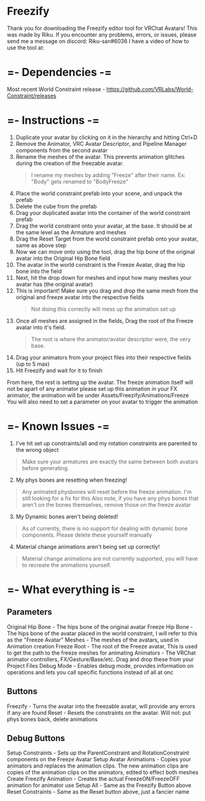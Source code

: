 # Freezify
Thank you for downloading the Freezify editor tool for VRChat Avatars! This was made by Riku.
If you encounter any problems, errors, or issues, please send me a message on discord: Riku-san#6036
I have a video of how to use the tool at: 

# =- Dependencies -=
Most recent World Constraint release - https://github.com/VRLabs/World-Constraint/releases


# =- Instructions -=
1. Duplicate your avatar by clicking on it in the hierarchy and hitting Ctrl+D
2. Remove the Animator, VRC Avatar Descriptor, and Pipeline Manager components from the second avatar
3. Rename the meshes of the avatar. This prevents animation glitches during the creation of the freezable avatar.
	> I rename my meshes by adding "Freeze" after their name. Ex: "Body" gets renamed to "BodyFreeze"
4. Place the world constraint prefab into your scene, and unpack the prefab
5. Delete the cube from the prefab
6. Drag your duplicated avatar into the container of the world constraint prefab
7. Drag the world constraint onto your avatar, at the base. It should be at the same level as the Armature and meshes
8. Drag the Reset Target from the world constraint prefab onto your avatar, same as above step
9. Now we can move onto using the tool, drag the hip bone of the original avatar into the Original Hip Bone field
10. The avatar in the world constraint is the Freeze Avatar, drag the hip bone into the field
11. Next, hit the drop down for meshes and input how many meshes your avatar has (the original avatar)
12. This is important! Make sure you drag and drop the same mesh from the original and freeze avatar into the respective fields
	> Not doing this correctly will mess up the animation set up
13. Once all meshes are assigned in the fields, Drag the root of the Freeze avatar into it's field.
	> The root is where the animator/avatar descriptor were, the very base.
14. Drag your animators from your project files into their respective fields (up to 5 max)
15. Hit Freezify and wait for it to finish

From here, the rest is setting up the avatar. The freeze animation itself will not be apart of any animator
please set up this animation in your FX animator, the animation will be under Assets/Freezify/Animations/Freeze
You will also need to set a parameter on your avatar to trigger the animation


# =- Known Issues -=
1. I've hit set up constraints/all and my rotation constraints are parented to the wrong object
  > Make sure your armatures are exactly the same between both avatars before generating.
2. My phys bones are resetting when freezing!
  > Any animated physbones will reset before the freeze animation. I'm still looking for a fix for this
  > Also note, if you have any phys bones that aren't on the bones themselves, remove those on the freeze avatar
3. My Dynamic bones aren't being deleted!
  > As of currently, there is no support for dealing with dynamic bone components. Please delete these yourself manually
4. Material change animations aren't being set up correctly!
  > Material change animations are not currently supported, you will have to recreate the animations yourself.


# =- What everything is -=

Parameters
-----------------
Original Hip Bone - The hips bone of the original avatar
Freeze Hip Bone - The hips bone of the avatar placed in the world constraint, I will refer to this as the "Freeze Avatar"
Meshes - The meshes of the avatars, used in Animation creation
Freeze Root - The root of the Freeze avatar, This is used to get the path to the freeze meshes for animating
Animators - The VRChat animator controllers, FX/Gesture/Base/etc. Drag and drop these from your Project Files
Debug Mode - Enables debug mode, provides information on operations and lets you call specific functions instead of all at onc


Buttons
-----------------
Freezify - Turns the avatar into the freezable avatar, will provide any errors if any are found
Reset - Resets the constraints on the avatar. Will not: put phys bones back, delete animations


Debug Buttons
-----------------
Setup Constraints - Sets up the ParentConstraint and RotationConstraint components on the Freeze Avatar
Setup Avatar Animations - Copies your animators and replaces the animation clips. The new animation clips
are copies of the animation clips on the animators, edited to effect both meshes
Create Freezify Animation - Creates the actual FreezeON/FreezeOFF animation for animator use
Setup All - Same as the Freezify Button above
Reset Constraints - Same as the Reset button above, just a fancier name
